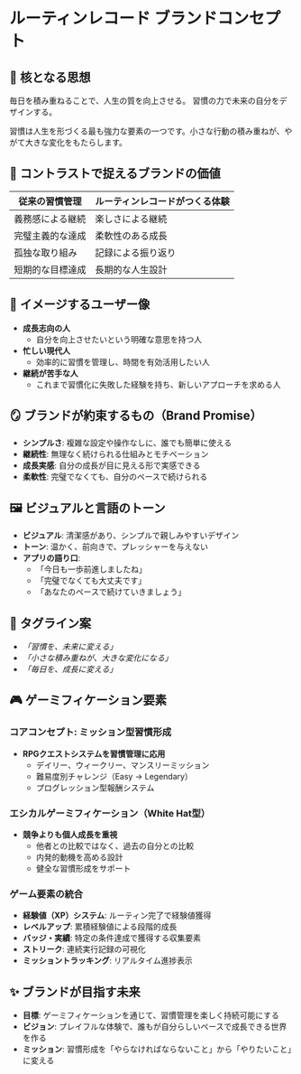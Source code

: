 # ルーティンレコード ブランドコンセプト

## 🎯 核となる思想

毎日を積み重ねることで、人生の質を向上させる。
習慣の力で未来の自分をデザインする。

習慣は人生を形づくる最も強力な要素の一つです。小さな行動の積み重ねが、やがて大きな変化をもたらします。

## 🧩 コントラストで捉えるブランドの価値

| 従来の習慣管理 | ルーティンレコードがつくる体験 |
| --- | --- |
| 義務感による継続 | 楽しさによる継続 |
| 完璧主義的な達成 | 柔軟性のある成長 |
| 孤独な取り組み | 記録による振り返り |
| 短期的な目標達成 | 長期的な人生設計 |

## 👤 イメージするユーザー像

- **成長志向の人**
  - 自分を向上させたいという明確な意思を持つ人
- **忙しい現代人**
  - 効率的に習慣を管理し、時間を有効活用したい人
- **継続が苦手な人**
  - これまで習慣化に失敗した経験を持ち、新しいアプローチを求める人

## 🪞 ブランドが約束するもの（Brand Promise）

- **シンプルさ**: 複雑な設定や操作なしに、誰でも簡単に使える
- **継続性**: 無理なく続けられる仕組みとモチベーション
- **成長実感**: 自分の成長が目に見える形で実感できる
- **柔軟性**: 完璧でなくても、自分のペースで続けられる

## 🖼 ビジュアルと言語のトーン

- **ビジュアル**: 清潔感があり、シンプルで親しみやすいデザイン
- **トーン**: 温かく、前向きで、プレッシャーを与えない
- **アプリの語り口**:
  - 「今日も一歩前進しましたね」
  - 「完璧でなくても大丈夫です」
  - 「あなたのペースで続けていきましょう」

## 💬 タグライン案

- *「習慣を、未来に変える」*
- *「小さな積み重ねが、大きな変化になる」*
- *「毎日を、成長に変える」*

## 🎮 ゲーミフィケーション要素

### コアコンセプト: ミッション型習慣形成
- **RPGクエストシステムを習慣管理に応用**
  - デイリー、ウィークリー、マンスリーミッション
  - 難易度別チャレンジ（Easy → Legendary）
  - プログレッション型報酬システム

### エシカルゲーミフィケーション（White Hat型）
- **競争よりも個人成長を重視**
  - 他者との比較ではなく、過去の自分との比較
  - 内発的動機を高める設計
  - 健全な習慣形成をサポート

### ゲーム要素の統合
- **経験値（XP）システム**: ルーティン完了で経験値獲得
- **レベルアップ**: 累積経験値による段階的成長
- **バッジ・実績**: 特定の条件達成で獲得する収集要素
- **ストリーク**: 連続実行記録の可視化
- **ミッショントラッキング**: リアルタイム進捗表示

## ✨ ブランドが目指す未来

- **目標**: ゲーミフィケーションを通じて、習慣管理を楽しく持続可能にする
- **ビジョン**: プレイフルな体験で、誰もが自分らしいペースで成長できる世界を作る
- **ミッション**: 習慣形成を「やらなければならないこと」から「やりたいこと」に変える